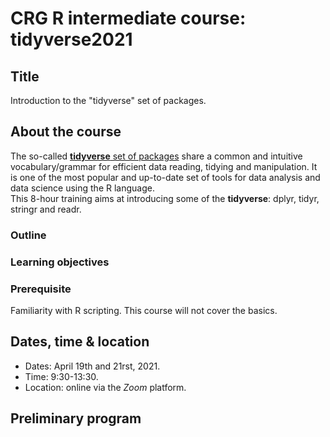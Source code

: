 # CRG R intermediate course: tidyverse2021

## Title

Introduction to the "tidyverse" set of packages.

## About the course

The so-called [**tidyverse** set of packages](https://www.tidyverse.org/) share a common and intuitive vocabulary/grammar for efficient data reading, tidying and manipulation. It is one of the most popular and up-to-date set of tools for data analysis and data science using the R language.
<br>
This 8-hour training aims at introducing some of the **tidyverse**: dplyr, tidyr, stringr and readr.<br>


### Outline

### Learning objectives

### Prerequisite

Familiarity with R scripting. This course will not cover the basics.

## Dates, time & location

* Dates: April 19th and 21rst, 2021.
* Time: 9:30-13:30.
* Location: online via the *Zoom* platform.

## Preliminary program


